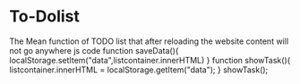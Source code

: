 # To-Dolist

The Mean function of TODO list that after reloading the website content will  not go anywhere 
js code function saveData(){
    localStorage.setItem("data",listcontainer.innerHTML)
}
function showTask(){
    listcontainer.innerHTML = localStorage.getItem("data");
}
showTask();

